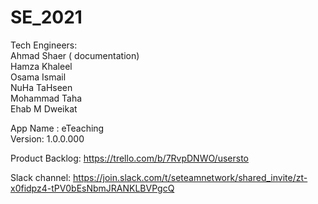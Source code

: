 # SE_2021

Tech Engineers: <br> 
Ahmad Shaer  ( documentation) <br>
Hamza Khaleel <br>
Osama Ismail <br> 
NuHa TaHseen <br> 
Mohammad Taha <br>
Ehab M Dweikat <br> 

App Name : eTeaching <br> 
Version: 1.0.0.000

Product Backlog: 
https://trello.com/b/7RvpDNWO/usersto <br> 

Slack channel: 
https://join.slack.com/t/seteamnetwork/shared_invite/zt-x0fidpz4-tPV0bEsNbmJRANKLBVPgcQ <br> 




 
 
 
